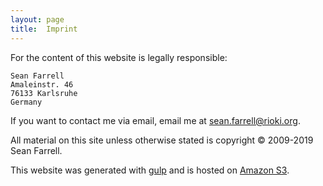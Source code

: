 ```yaml
---
layout: page
title:  Imprint
---
```

For the content of this website is legally responsible:

    Sean Farrell
    Amaleinstr. 46
    76133 Karlsruhe
    Germany
    
If you want to contact me via email, email me at [sean.farrell@rioki.org][6].

All material on this site unless otherwise stated is copyright 
&copy; 2009-2019 Sean Farrell. 

This website was generated with [gulp] and is hosted on [Amazon S3][7].

[gulp]: http://jekyllrb.com/
[6]: mailto:sean.farrell@rioki.org
[7]: https://aws.amazon.com/s3/
